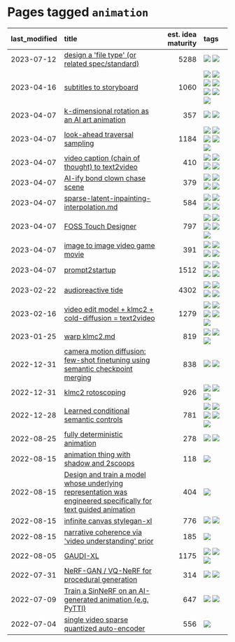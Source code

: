 # Pages tagged `animation`

|last_modified|title|est. idea maturity|tags
|:---|:---|---:|:---|
|2023-07-12|[design a 'file type' (or related spec/standard)](../filetype-for-ai-art-and-animation.md)|5288|[![](https://img.shields.io/badge/tag-animation-d5ffe)](../tags/animation.md) [![](https://img.shields.io/badge/tag-tooling-3f9741)](../tags/tooling.md)|
|2023-04-16|[subtitles to storyboard](../subtitles-to-storyboard.md)|1060|[![](https://img.shields.io/badge/tag-accessibility-4d5a4)](../tags/accessibility.md) [![](https://img.shields.io/badge/tag-animation-d5ffe)](../tags/animation.md) [![](https://img.shields.io/badge/tag-completed-b25b5)](../tags/completed.md) [![](https://img.shields.io/badge/tag-open_source-ea1833)](../tags/open_source.md) [![](https://img.shields.io/badge/tag-prompting-a68128)](../tags/prompting.md) [![](https://img.shields.io/badge/tag-tooling-3f9741)](../tags/tooling.md) [![](https://img.shields.io/badge/tag-wip-c6963e)](../tags/wip.md)|
|2023-04-07|[k-dimensional rotation as an AI art animation](../kd_rotation_as_ai_art_animation.md)|357|[![](https://img.shields.io/badge/tag-animation-d5ffe)](../tags/animation.md) [![](https://img.shields.io/badge/tag-experimental-32d44f)](../tags/experimental.md)|
|2023-04-07|[look-ahead traversal sampling](../look-ahead-traversal-sampling.md)|1184|[![](https://img.shields.io/badge/tag-MCMC-297b32)](../tags/MCMC.md) [![](https://img.shields.io/badge/tag-animation-d5ffe)](../tags/animation.md) [![](https://img.shields.io/badge/tag-control-4ed36d)](../tags/control.md) [![](https://img.shields.io/badge/tag-experimental-32d44f)](../tags/experimental.md) [![](https://img.shields.io/badge/tag-image_generation-95bed6)](../tags/image_generation.md)|
|2023-04-07|[video caption (chain of thought) to text2video](../video_caption_transfer.md)|410|[![](https://img.shields.io/badge/tag-animation-d5ffe)](../tags/animation.md) [![](https://img.shields.io/badge/tag-experimental-32d44f)](../tags/experimental.md) [![](https://img.shields.io/badge/tag-prompting-a68128)](../tags/prompting.md) [![](https://img.shields.io/badge/tag-tooling-3f9741)](../tags/tooling.md)|
|2023-04-07|[AI-ify bond clown chase scene](../bond_clown_chase_scene.md)|379|[![](https://img.shields.io/badge/tag-animation-d5ffe)](../tags/animation.md) [![](https://img.shields.io/badge/tag-experimental-32d44f)](../tags/experimental.md) [![](https://img.shields.io/badge/tag-foundation-83cbca)](../tags/foundation.md) [![](https://img.shields.io/badge/tag-wip-c6963e)](../tags/wip.md)|
|2023-04-07|[sparse-latent-inpainting-interpolation.md](../sparse-latent-inpainting-interpolation.md)|584|[![](https://img.shields.io/badge/tag-animation-d5ffe)](../tags/animation.md) [![](https://img.shields.io/badge/tag-prompting-a68128)](../tags/prompting.md) [![](https://img.shields.io/badge/tag-tooling-3f9741)](../tags/tooling.md) [![](https://img.shields.io/badge/tag-wip-c6963e)](../tags/wip.md)|
|2023-04-07|[FOSS Touch Designer](../FOSS_touch_designer.md)|797|[![](https://img.shields.io/badge/tag-alignment-50c04b)](../tags/alignment.md) [![](https://img.shields.io/badge/tag-animation-d5ffe)](../tags/animation.md) [![](https://img.shields.io/badge/tag-publicgood-1dc0d1)](../tags/publicgood.md) [![](https://img.shields.io/badge/tag-tooling-3f9741)](../tags/tooling.md) [![](https://img.shields.io/badge/tag-wip-c6963e)](../tags/wip.md)|
|2023-04-07|[image to image video game movie](../img2img_video_game_movie.md)|391|[![](https://img.shields.io/badge/tag-animation-d5ffe)](../tags/animation.md) [![](https://img.shields.io/badge/tag-prompting-a68128)](../tags/prompting.md) [![](https://img.shields.io/badge/tag-tooling-3f9741)](../tags/tooling.md) [![](https://img.shields.io/badge/tag-wip-c6963e)](../tags/wip.md)|
|2023-04-07|[prompt2startup](../prompt2startup.md)|1512|[![](https://img.shields.io/badge/tag-animation-d5ffe)](../tags/animation.md) [![](https://img.shields.io/badge/tag-experimental-32d44f)](../tags/experimental.md) [![](https://img.shields.io/badge/tag-prompting-a68128)](../tags/prompting.md) [![](https://img.shields.io/badge/tag-tooling-3f9741)](../tags/tooling.md)|
|2023-02-22|[audioreactive tide](../audioreactive_tide.md)|4302|[![](https://img.shields.io/badge/tag-animation-d5ffe)](../tags/animation.md) [![](https://img.shields.io/badge/tag-completed-b25b5)](../tags/completed.md) [![](https://img.shields.io/badge/tag-experimental-32d44f)](../tags/experimental.md) [![](https://img.shields.io/badge/tag-publication-c4fb38)](../tags/publication.md)|
|2023-02-16|[video edit model + klmc2 + cold-diffusion = text2video](../video-edit-model-over-init-video.md)|1279|[![](https://img.shields.io/badge/tag-animation-d5ffe)](../tags/animation.md) [![](https://img.shields.io/badge/tag-meta-1eefac)](../tags/meta.md) [![](https://img.shields.io/badge/tag-publicgood-1dc0d1)](../tags/publicgood.md) [![](https://img.shields.io/badge/tag-stability-e168be)](../tags/stability.md) [![](https://img.shields.io/badge/tag-tooling-3f9741)](../tags/tooling.md)|
|2023-01-25|[warp klmc2.md](../warp_klmc2.md)|819|[![](https://img.shields.io/badge/tag-animation-d5ffe)](../tags/animation.md) [![](https://img.shields.io/badge/tag-tooling-3f9741)](../tags/tooling.md) [![](https://img.shields.io/badge/tag-wip-c6963e)](../tags/wip.md)|
|2022-12-31|[camera motion diffusion: few-shot finetuning using semantic checkpoint merging](../residual_checkpoint_finetune_for_motion_transfer.md)|838|[![](https://img.shields.io/badge/tag-animation-d5ffe)](../tags/animation.md) [![](https://img.shields.io/badge/tag-experimental-32d44f)](../tags/experimental.md)|
|2022-12-31|[klmc2 rotoscoping](../klmc2_rotoscoping.md)|926|[![](https://img.shields.io/badge/tag-animation-d5ffe)](../tags/animation.md) [![](https://img.shields.io/badge/tag-experimental-32d44f)](../tags/experimental.md) [![](https://img.shields.io/badge/tag-tooling-3f9741)](../tags/tooling.md)|
|2022-12-28|[Learned conditional semantic controls](../learned-conditional-semantic-controls.md)|781|[![](https://img.shields.io/badge/tag-animation-d5ffe)](../tags/animation.md) [![](https://img.shields.io/badge/tag-colab-96f12e)](../tags/colab.md) [![](https://img.shields.io/badge/tag-experimental-32d44f)](../tags/experimental.md) [![](https://img.shields.io/badge/tag-prompting-a68128)](../tags/prompting.md) [![](https://img.shields.io/badge/tag-tooling-3f9741)](../tags/tooling.md)|
|2022-08-25|[fully deterministic animation](../fully-deterministic-animation.md)|278|[![](https://img.shields.io/badge/tag-animation-d5ffe)](../tags/animation.md) [![](https://img.shields.io/badge/tag-experimental-32d44f)](../tags/experimental.md)|
|2022-08-15|[animation thing with shadow and 2scoops](../shadow-and2scoops-animation-thing.md)|118|[![](https://img.shields.io/badge/tag-animation-d5ffe)](../tags/animation.md)|
|2022-08-15|[Design and train a model whose underlying representation was engineered specifically for text guided animation](../image-model-designed-for-clip-guided-animation.md)|404|[![](https://img.shields.io/badge/tag-animation-d5ffe)](../tags/animation.md)|
|2022-08-15|[infinite canvas stylegan-xl](../infinite-canvas-stylegan-xl.md)|776|[![](https://img.shields.io/badge/tag-animation-d5ffe)](../tags/animation.md) [![](https://img.shields.io/badge/tag-experimental-32d44f)](../tags/experimental.md)|
|2022-08-15|[narrative coherence via 'video understanding' prior](../narrative_coherence_via_video_understanding_prior.md)|185|[![](https://img.shields.io/badge/tag-animation-d5ffe)](../tags/animation.md)|
|2022-08-05|[GAUDI-XL](../gaudi-xl.md)|1175|[![](https://img.shields.io/badge/tag-animation-d5ffe)](../tags/animation.md) [![](https://img.shields.io/badge/tag-experimental-32d44f)](../tags/experimental.md) [![](https://img.shields.io/badge/tag-foundation-83cbca)](../tags/foundation.md)|
|2022-07-31|[NeRF-GAN / VQ-NeRF for procedural generation](../nerf-gan.md)|314|[![](https://img.shields.io/badge/tag-animation-d5ffe)](../tags/animation.md) [![](https://img.shields.io/badge/tag-nerf-43d799)](../tags/nerf.md)|
|2022-07-09|[Train a SinNeRF on an AI-generated animation (e.g. PyTTI)](../train_a_SinNeRF_on_a_pytti_animation.md)|647|[![](https://img.shields.io/badge/tag-animation-d5ffe)](../tags/animation.md) [![](https://img.shields.io/badge/tag-nerf-43d799)](../tags/nerf.md)|
|2022-07-04|[single video sparse quantized auto-encoder](../single_video_sparse_quantized_auto-encoder.md)|556|[![](https://img.shields.io/badge/tag-animation-d5ffe)](../tags/animation.md)|